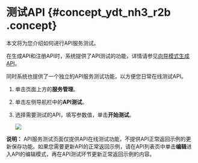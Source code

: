 # 测试API {#concept_ydt_nh3_r2b .concept}

本文将为您介绍如何进行API服务测试。

在生成API和注册API时，系统提供了API测试的功能，详情请参见[向导模式生成API](intl.zh-CN/使用指南/数据服务/生成API/向导模式生成API.md#)。

同时系统也提供了一个独立的API服务测试功能，以方便您日常在线测试API。

1.  单击页面上方的**服务管理**。
2.  单击左侧导航栏中的**API测试**。
3.  选择需要测试的API，填写参数值，单击**开始测试**。

    ![](http://static-aliyun-doc.oss-cn-hangzhou.aliyuncs.com/assets/img/16410/15542820818810_zh-CN.png)


**说明：** API服务测试页面仅提供API在线测试功能，不提供API正常返回示例的更新保存功能。如果您需要更新API的正常返回示例，请在API列表页中单击**编辑**进入API的编辑模式，再在API测试环节更新正常返回示例的内容。

